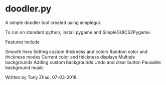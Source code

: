 # doodler.py

A simple doodler tool created using simplegui.

To run on standard python, install pygame and SimpleGUICS2Pygame.

Features include

Smooth lines
Setting custom thickness and colors
Random color and thickness modes
Current color and thickness displays
Multiple backgrounds
Adding custom backgrounds
Undo and clear button
Pausable background music 

Written by Tony Zhao, 07-03-2018.
